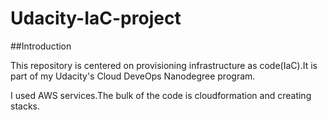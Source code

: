 # Udacity-IaC-project

##Introduction


This repository is centered on provisioning infrastructure as code(IaC).It is part of my Udacity's Cloud DeveOps Nanodegree program.

I used AWS services.The bulk of the code is cloudformation and creating stacks.
